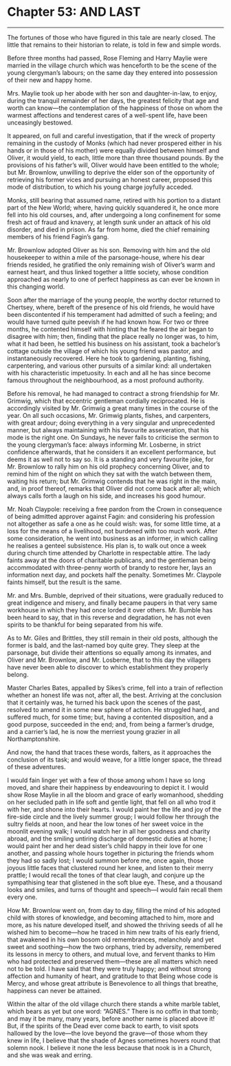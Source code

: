# Chapter 53: AND LAST
------------------------

The fortunes of those who have figured in this tale are nearly closed. The little that remains to their historian to relate, is told in few and simple words.

Before three months had passed, Rose Fleming and Harry Maylie were married in the village church which was henceforth to be the scene of the young clergyman’s labours; on the same day they entered into possession of their new and happy home.

Mrs. Maylie took up her abode with her son and daughter-in-law, to enjoy, during the tranquil remainder of her days, the greatest felicity that age and worth can know—the contemplation of the happiness of those on whom the warmest affections and tenderest cares of a well-spent life, have been unceasingly bestowed.

It appeared, on full and careful investigation, that if the wreck of property remaining in the custody of Monks (which had never prospered either in his hands or in those of his mother) were equally divided between himself and Oliver, it would yield, to each, little more than three thousand pounds. By the provisions of his father’s will, Oliver would have been entitled to the whole; but Mr. Brownlow, unwilling to deprive the elder son of the opportunity of retrieving his former vices and pursuing an honest career, proposed this mode of distribution, to which his young charge joyfully acceded.

Monks, still bearing that assumed name, retired with his portion to a distant part of the New World; where, having quickly squandered it, he once more fell into his old courses, and, after undergoing a long confinement for some fresh act of fraud and knavery, at length sunk under an attack of his old disorder, and died in prison. As far from home, died the chief remaining members of his friend Fagin’s gang.

Mr. Brownlow adopted Oliver as his son. Removing with him and the old housekeeper to within a mile of the parsonage-house, where his dear friends resided, he gratified the only remaining wish of Oliver’s warm and earnest heart, and thus linked together a little society, whose condition approached as nearly to one of perfect happiness as can ever be known in this changing world.

Soon after the marriage of the young people, the worthy doctor returned to Chertsey, where, bereft of the presence of his old friends, he would have been discontented if his temperament had admitted of such a feeling; and would have turned quite peevish if he had known how. For two or three months, he contented himself with hinting that he feared the air began to disagree with him; then, finding that the place really no longer was, to him, what it had been, he settled his business on his assistant, took a bachelor’s cottage outside the village of which his young friend was pastor, and instantaneously recovered. Here he took to gardening, planting, fishing, carpentering, and various other pursuits of a similar kind: all undertaken with his characteristic impetuosity. In each and all he has since become famous throughout the neighbourhood, as a most profound authority.

Before his removal, he had managed to contract a strong friendship for Mr. Grimwig, which that eccentric gentleman cordially reciprocated. He is accordingly visited by Mr. Grimwig a great many times in the course of the year. On all such occasions, Mr. Grimwig plants, fishes, and carpenters, with great ardour; doing everything in a very singular and unprecedented manner, but always maintaining with his favourite asseveration, that his mode is the right one. On Sundays, he never fails to criticise the sermon to the young clergyman’s face: always informing Mr. Losberne, in strict confidence afterwards, that he considers it an excellent performance, but deems it as well not to say so. It is a standing and very favourite joke, for Mr. Brownlow to rally him on his old prophecy concerning Oliver, and to remind him of the night on which they sat with the watch between them, waiting his return; but Mr. Grimwig contends that he was right in the main, and, in proof thereof, remarks that Oliver did not come back after all; which always calls forth a laugh on his side, and increases his good humour.

Mr. Noah Claypole: receiving a free pardon from the Crown in consequence of being admitted approver against Fagin: and considering his profession not altogether as safe a one as he could wish: was, for some little time, at a loss for the means of a livelihood, not burdened with too much work. After some consideration, he went into business as an informer, in which calling he realises a genteel subsistence. His plan is, to walk out once a week during church time attended by Charlotte in respectable attire. The lady faints away at the doors of charitable publicans, and the gentleman being accommodated with three-penny worth of brandy to restore her, lays an information next day, and pockets half the penalty. Sometimes Mr. Claypole faints himself, but the result is the same.

Mr. and Mrs. Bumble, deprived of their situations, were gradually reduced to great indigence and misery, and finally became paupers in that very same workhouse in which they had once lorded it over others. Mr. Bumble has been heard to say, that in this reverse and degradation, he has not even spirits to be thankful for being separated from his wife.

As to Mr. Giles and Brittles, they still remain in their old posts, although the former is bald, and the last-named boy quite grey. They sleep at the parsonage, but divide their attentions so equally among its inmates, and Oliver and Mr. Brownlow, and Mr. Losberne, that to this day the villagers have never been able to discover to which establishment they properly belong.

Master Charles Bates, appalled by Sikes’s crime, fell into a train of reflection whether an honest life was not, after all, the best. Arriving at the conclusion that it certainly was, he turned his back upon the scenes of the past, resolved to amend it in some new sphere of action. He struggled hard, and suffered much, for some time; but, having a contented disposition, and a good purpose, succeeded in the end; and, from being a farmer’s drudge, and a carrier’s lad, he is now the merriest young grazier in all Northamptonshire.

And now, the hand that traces these words, falters, as it approaches the conclusion of its task; and would weave, for a little longer space, the thread of these adventures.

I would fain linger yet with a few of those among whom I have so long moved, and share their happiness by endeavouring to depict it. I would show Rose Maylie in all the bloom and grace of early womanhood, shedding on her secluded path in life soft and gentle light, that fell on all who trod it with her, and shone into their hearts. I would paint her the life and joy of the fire-side circle and the lively summer group; I would follow her through the sultry fields at noon, and hear the low tones of her sweet voice in the moonlit evening walk; I would watch her in all her goodness and charity abroad, and the smiling untiring discharge of domestic duties at home; I would paint her and her dead sister’s child happy in their love for one another, and passing whole hours together in picturing the friends whom they had so sadly lost; I would summon before me, once again, those joyous little faces that clustered round her knee, and listen to their merry prattle; I would recall the tones of that clear laugh, and conjure up the sympathising tear that glistened in the soft blue eye. These, and a thousand looks and smiles, and turns of thought and speech—I would fain recall them every one.

How Mr. Brownlow went on, from day to day, filling the mind of his adopted child with stores of knowledge, and becoming attached to him, more and more, as his nature developed itself, and showed the thriving seeds of all he wished him to become—how he traced in him new traits of his early friend, that awakened in his own bosom old remembrances, melancholy and yet sweet and soothing—how the two orphans, tried by adversity, remembered its lessons in mercy to others, and mutual love, and fervent thanks to Him who had protected and preserved them—these are all matters which need not to be told. I have said that they were truly happy; and without strong affection and humanity of heart, and gratitude to that Being whose code is Mercy, and whose great attribute is Benevolence to all things that breathe, happiness can never be attained.

Within the altar of the old village church there stands a white marble tablet, which bears as yet but one word: “AGNES.” There is no coffin in that tomb; and may it be many, many years, before another name is placed above it! But, if the spirits of the Dead ever come back to earth, to visit spots hallowed by the love—the love beyond the grave—of those whom they knew in life, I believe that the shade of Agnes sometimes hovers round that solemn nook. I believe it none the less because that nook is in a Church, and she was weak and erring.


